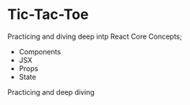 # Tic-Tac-Toe

Practicing and diving deep intp React Core Concepts; 
- Components
- JSX
- Props
- State

Practicing and deep diving 



